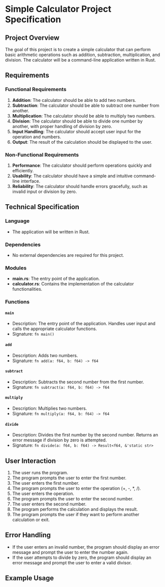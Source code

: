 # Simple Calculator Project Specification

## Project Overview

The goal of this project is to create a simple calculator that can perform basic arithmetic operations such as addition, subtraction, multiplication, and division. The calculator will be a command-line application written in Rust.

## Requirements

### Functional Requirements

1. **Addition**: The calculator should be able to add two numbers.
2. **Subtraction**: The calculator should be able to subtract one number from another.
3. **Multiplication**: The calculator should be able to multiply two numbers.
4. **Division**: The calculator should be able to divide one number by another, with proper handling of division by zero.
5. **Input Handling**: The calculator should accept user input for the operation and numbers.
6. **Output**: The result of the calculation should be displayed to the user.

### Non-Functional Requirements

1. **Performance**: The calculator should perform operations quickly and efficiently.
2. **Usability**: The calculator should have a simple and intuitive command-line interface.
3. **Reliability**: The calculator should handle errors gracefully, such as invalid input or division by zero.

## Technical Specification

### Language

- The application will be written in Rust.

### Dependencies

- No external dependencies are required for this project.

### Modules

- **main.rs**: The entry point of the application.
- **calculator.rs**: Contains the implementation of the calculator functionalities.

### Functions

#### `main`

- Description: The entry point of the application. Handles user input and calls the appropriate calculator functions.
- Signature: `fn main()`

#### `add`

- Description: Adds two numbers.
- Signature: `fn add(a: f64, b: f64) -> f64`

#### `subtract`

- Description: Subtracts the second number from the first number.
- Signature: `fn subtract(a: f64, b: f64) -> f64`

#### `multiply`

- Description: Multiplies two numbers.
- Signature: `fn multiply(a: f64, b: f64) -> f64`

#### `divide`

- Description: Divides the first number by the second number. Returns an error message if division by zero is attempted.
- Signature: `fn divide(a: f64, b: f64) -> Result<f64, &'static str>`

## User Interaction

1. The user runs the program.
2. The program prompts the user to enter the first number.
3. The user enters the first number.
4. The program prompts the user to enter the operation (+, -, \*, /).
5. The user enters the operation.
6. The program prompts the user to enter the second number.
7. The user enters the second number.
8. The program performs the calculation and displays the result.
9. The program prompts the user if they want to perform another calculation or exit.

## Error Handling

- If the user enters an invalid number, the program should display an error message and prompt the user to enter the number again.
- If the user attempts to divide by zero, the program should display an error message and prompt the user to enter a valid divisor.

## Example Usage
